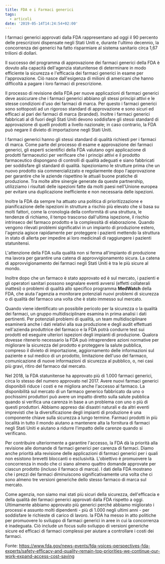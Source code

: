 ```yaml
---
title: FDA e i Farmaci generici
tags:
  - articoli
date: '2019-05-14T14:24:54+02:00'
---
```

I farmaci generici approvati dalla FDA rappresentano ad oggi il 90 percento delle prescrizioni dispensate negli Stati Uniti e, durante l'ultimo decennio, la concorrenza dei generici ha fatto risparmiare al sistema sanitario circa 1,67 trilioni di dollari. 

Il successo del programma di approvazione dei farmaci generici della FDA è dovuto alla capacità dell'agenzia statunitense di determinare in modo efficiente la sicurezza e l'efficacia dei farmaci generici in esame per l'approvazione. Ciò nasce dall'esigenza di milioni di americani che hanno difficoltà a pagare i loro farmaci di prescrizione.

Il processo di revisione della FDA per nuove applicazioni di farmaci generici deve assicurare che i farmaci generici abbiano gli stessi principi attivi e le stesse condizioni d'uso dei farmaci di marca. Per questo i farmaci generici sono sottoposti ad un rigoroso standard di approvazione e sono sicuri ed efficaci al pari dei farmaci di marca (branded). Inoltre i farmaci generici fabbricati al di fuori degli Stati Uniti devono soddisfare gli stessi standard di approvazione di quelli prodotti a livello nazionale; in caso contrario, la FDA può negare il divieto di importazione negli Stati Uniti. 

I farmaci generici hanno gli stessi standard di qualità richiesti per i farmaci di marca. Come parte del processo di esame e approvazione dei farmaci generici, gli esperti scientifici della FDA valutano ogni applicazione di prodotti farmaceutici per verificare che i principi attivi e il prodotto farmaceutico dispongano di controlli di qualità adeguati e siano fabbricati per soddisfare gli standard di qualità. Ispezioniamo le strutture prima che un nuovo prodotto sia commercializzato e regolarmente dopo l'approvazione per garantire che le aziende rispettino le attuali buone pratiche di produzione. Tra molte altre sinergie generate da queste partnership, utilizziamo i risultati delle ispezioni fatte da molti paesi nell'Unione europea per evitare una duplicazione inefficiente e non necessaria delle ispezioni.

Inoltre la FDA da sempre ha attuato una politica di prioritizzazione e pianificazione delle ispezioni in strutture a rischio più elevato che si basa su molti fattori, come la cronologia della conformità di una struttura, le tendenze di richiamo, il tempo trascorso dall'ultima ispezione, il rischio intrinseco del farmaco prodotto e la complessità di elaborazione. Quando vengono rilevati problemi significativi in ​​un impianto di produzione estero, l'agenzia agisce rapidamente per proteggere i pazienti mettendo la struttura in stato di allerta per impedire ai loro medicinali di raggiungere i pazienti statunitensi.

L'attenzione della FDA sulla qualità non si ferma all'impianto di produzione ma lavora per garantire una catena di approvvigionamento sicura. La catena di approvvigionamento dei farmaci negli Stati Uniti è tra le più sicure al mondo.

Inoltre dopo che un farmaco è stato approvato ed è sul mercato, i pazienti e gli operatori sanitari possono segnalare eventi avversi (effetti collaterali inattesi) o problemi di qualità allo specifico programma **MedWatch** della FDA, che aiuta l'agenzia a monitorare potenziali nuovi problemi di sicurezza o di qualità del farmaco una volta che è stato immesso sul mercato. 

Quando viene identificato un possibile pericolo per la sicurezza o la qualità dei farmaci, un gruppo multidisciplinare esamina in prima analisi i dati pertinenti. Per potenziali problemi di qualità, un team multidisciplinare esaminerà anche i dati relativi alla sua produzione e degli audit effettuati nell'azienda produttrice del farmaco e la FDA potrà condurre test sui prodotti ed eseguire ulteriori ispezioni degli impianti di produzione. Qualora dovesse ritenerlo necessario la FDA può intraprendere azioni normative per migliorare la sicurezza del prodotto e proteggere la salute pubblica, compreso il divieto di importazione, aggiornamento delle informazioni sul paziente e sul medico di un prodotto, limitazione dell'uso del farmaco, comunicazione di nuove informazioni di sicurezza al pubblico, o, nei casi più gravi, ritiro del farmaco dal mercato.

Nel 2018, la FDA statunitense ha approvato più di 1.000 farmaci generici, circa lo stesso del numero approvato nel 2017. Avere nuovi farmaci generici disponibili riduce i costi e ne migliora anche l'accesso al farmaco. La disponibilità sul mercato di un farmaco generico fabbricato da uno o pochissimi produttori può avere un impatto diretto sulla salute pubblica quando si verifica una carenza in base a un problema con uno o più di questi produttori. Abbiamo appreso dai disastri naturali e da altri eventi imprevisti che la diversificazione degli impianti di produzione è una componente chiave sulla sicurezza a lungo termine. Farmaci prodotti in più località in tutto il mondo aiutano a mantenere alta la fornitura di farmaci negli Stati Uniti e aiutano a ridurre l'impatto delle carenze quando si verificano.

Per contribuire ulteriormente a garantire l'accesso, la FDA dà la priorità alla revisione alle domande di farmaci generici per carenza di farmaci. Diamo anche priorità alla revisione delle applicazioni di farmaci generici per i quali non esistono brevetti bloccanti o esclusività. L'obiettivo è promuovere la concorrenza in modo che ci siano almeno quattro domande approvate per ciascun prodotto (incluso il farmaco di marca). I dati della FDA mostrano che i prezzi dei farmaci diminuiscono significativamente una volta che ci sono almeno tre versioni generiche dello stesso farmaco di marca sul mercato.

Come agenzia, non siamo mai stati più sicuri della sicurezza, dell'efficacia e della qualità dei farmaci generici approvati dalla FDA rispetto a oggi. Ultimamente abbiamo approvato più generici perché abbiamo migliorato i processi e assunto molti dipendenti - più di 1.000 negli ultimi anni - per soddisfare le richieste di carico di lavoro. la FDA ha messo in atto politiche per promuovere lo sviluppo di farmaci generici in aree in cui la concorrenza è inadeguata. Ciò include un focus sullo sviluppo di versioni generiche sicure ed efficaci di farmaci complessi per aiutare a controllare i costi dei farmaci.

Fonte: https://www.fda.gov/news-events/fda-voices-perspectives-fda-experts/safety-efficacy-and-quality-remain-top-priorities-we-continue-our-work-expand-access-cost-saving
